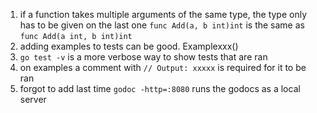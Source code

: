1. if a function takes multiple arguments of the same type, the type only has to be given on the last one
    `func Add(a, b int)int`
is the same as
    `func Add(a int, b int)int`
2. adding examples to tests can be good. Examplexxx()
3. `go test -v` is a more verbose way to show tests that are ran
4. on examples a comment with `// Output: xxxxx` is required for it to be ran
5. forgot to add last time `godoc -http=:8080` runs the godocs as a local server